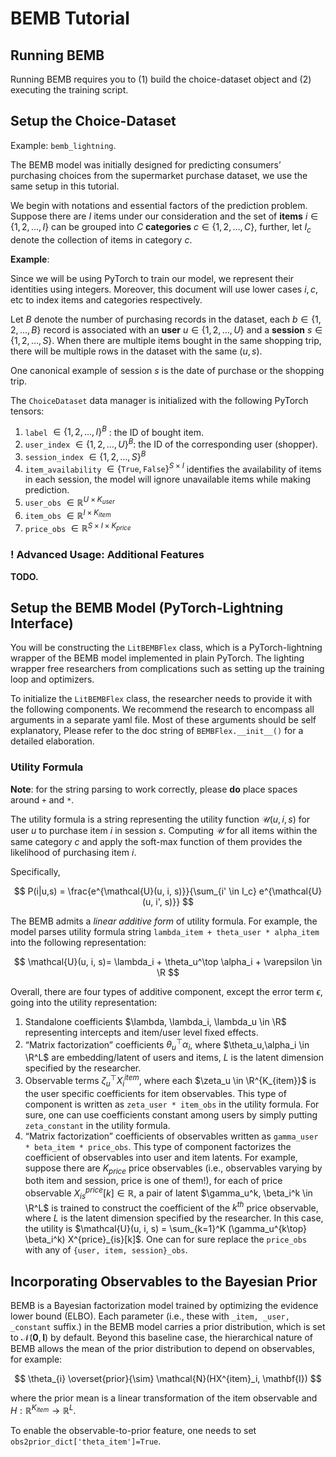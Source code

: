 <script type="text/javascript" async
  src="https://cdnjs.cloudflare.com/ajax/libs/mathjax/2.7.5/MathJax.js?config=TeX-MML-AM_CHTML">
</script>
# BEMB Tutorial

## Running BEMB

Running BEMB requires you to (1) build the choice-dataset object and (2) executing the training script.

## Setup the Choice-Dataset

Example: `bemb_lightning`.

The BEMB model was initially designed for predicting consumers’ purchasing choices from the supermarket purchase dataset, we use the same setup in this tutorial.

We begin with notations and essential factors of the prediction problem. Suppose there are $I$ items under our consideration and the set of **items** $i \in \{1,2,\dots,I\}$ can be grouped into $C$ **categories** $c \in \{1,2,\dots,C\}$, further, let $I_c$ denote the collection of items in category $c$.

**Example**:

Since we will be using PyTorch to train our model, we represent their identities using integers. Moreover, this document will use lower cases $i, c$, etc to index items and categories respectively.

 Let $B$ denote the number of purchasing records in the dataset, each $b \in \{1,2,\dots, B\}$ record is associated with an **user** $u \in \{1,2,\dots,U\}$ and a **session** $s \in \{1,2,\dots, S\}$. When there are multiple items bought in the same shopping trip, there will be multiple rows in the dataset with the same $(u, s)$.

One canonical example of session $s$ is the date of purchase or the shopping trip.

The `ChoiceDataset` data manager is initialized with the following PyTorch tensors:

1. `label` $\in \{1,2,\dots,I\}^B$ : the ID of bought item.
2. `user_index` $\in \{1,2,\dots,U\}^B$: the ID of the corresponding user (shopper).
3. `session_index` $\in \{1,2,\dots,S\}^B$
4. `item_availability` $\in \{\texttt{True}, \texttt{False}\}^{S\times I}$  identifies the availability of items in each session, the model will ignore unavailable items while making prediction.
5. `user_obs` $\in \mathbb{R}^{U\times K_{user}}$
6. `item_obs` $\in \mathbb{R}^{I\times K_{item}}$
7. `price_obs` $\in \mathbb{R}^{S \times I \times K_{price}}$

### ! Advanced Usage: Additional Features

**TODO.**

## Setup the BEMB Model (PyTorch-Lightning Interface)

You will be constructing the `LitBEMBFlex` class, which is a PyTorch-lightning wrapper of the BEMB model implemented in plain PyTorch. The lighting wrapper free researchers from complications such as setting up the training loop and optimizers.

To initialize the `LitBEMBFlex` class, the researcher needs to provide it with the following components. We recommend the research to encompass all arguments in a separate yaml file. Most of these arguments should be self explanatory, Please refer to the doc string of `BEMBFlex.__init__()` for a detailed elaboration.

### Utility Formula

**Note**: for the string parsing to work correctly, please **do** place spaces around `+` and `*`.

The utility formula is a string representing the utility function $\mathcal{U}(u,i,s)$ for user $u$ to purchase item $i$ in session $s$. Computing $\mathcal{U}$ for all items within the same category $c$ and apply the soft-max function of them provides the likelihood of purchasing item $i$.

Specifically,

$$
P(i|u,s) = \frac{e^{\mathcal{U}(u, i, s)}}{\sum_{i' \in I_c} e^{\mathcal{U}(u, i', s)}}
$$

The BEMB admits a *linear additive form* of utility formula. For example, the model parses utility formula string `lambda_item + theta_user * alpha_item` into the following representation:

$$
\mathcal{U}(u, i, s)= \lambda_i + \theta_u^\top \alpha_i + \varepsilon \in \R
$$

Overall, there are four types of additive component, except the error term $\epsilon$, going into the utility representation:

1. Standalone coefficients $\lambda, \lambda_i, \lambda_u \in \R$ representing intercepts and item/user level fixed effects.
2. “Matrix factorization” coefficients $\theta_u^\top \alpha_i$, where $\theta_u,\alpha_i \in \R^L$ are embedding/latent of users and items, $L$ is the latent dimension specified by the researcher.
3. Observable terms $\zeta_u^\top X^{item}_i$, where each $\zeta_u \in \R^{K_{item}}$ is the user specific coefficients for item observables. This type of component is written as `zeta_user * item_obs` in the utility formula. For sure, one can use coefficients constant among users by simply putting `zeta_constant` in the utility formula.
4.  “Matrix factorization” coefficients of observables written as `gamma_user * beta_item * price_obs`.  This type of component factorizes the coefficient of observables into user and item latents. For example, suppose there are $K_{price}$ price observables (i.e., observables varying by both item and session, price is one of them!), for each of price observable $X^{price}_{is}[k] \in \mathbb{R}$, a pair of latent $\gamma_u^k, \beta_i^k \in \R^L$ is trained to construct the coefficient of the $k^{th}$ price observable, where $L$ is the latent dimension specified by the researcher. In this case, the utility is  $\mathcal{U}(u, i, s) = \sum_{k=1}^K (\gamma_u^{k\top} \beta_i^k) X^{price}_{is}[k]$. One can for sure replace the `price_obs` with any of `{user, item, session}_obs`.

## Incorporating Observables to the Bayesian Prior

BEMB is a Bayesian factorization model trained by optimizing the evidence lower bound (ELBO). Each parameter (i.e., these with `_item, _user, _constant` suffix.) in the BEMB model carries a prior distribution, which is set to $\mathcal{N}(\mathbf{0}, \mathbf{I})$ by default. Beyond this baseline case, the hierarchical nature of BEMB allows the mean of the prior distribution to depend on observables, for example:

$$
\theta_{i} \overset{prior}{\sim} \mathcal{N}(HX^{item}_i, \mathbf{I})
$$

where the prior mean is a linear transformation of the item observable and $H: \mathbb{R}^{K_{item}} \to \mathbb{R}^L$.

To enable the observable-to-prior feature, one needs to set `obs2prior_dict['theta_item']=True`.